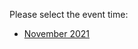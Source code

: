 Please select the event time:

- [November 2021](https://github.com/IBM/cp4ba-tech-jam/tree/main/Presentations%20%26%20Recordings/APAC/November%202021)


